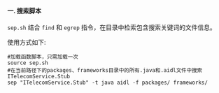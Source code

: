#### 一. 搜索脚本

`sep.sh` 结合 `find` 和 `egrep` 指令，在目录中检索包含搜索关键词的文件信息。

使用方式如下:

```
#加载函数脚本，只需加载一次
source sep.sh
#在当前路径下的packages、frameworks目录中的所有.java和.aidl文件中搜索ITelecomService.Stub
sep "ITelecomService.Stub" -t java aidl -f packages/ frameworks/ 
```

